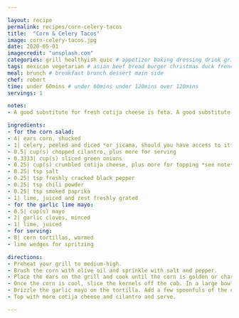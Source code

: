 ```yaml
---

layout: recipe
permalink: recipes/corn-celery-tacos 
title:  "Corn & Celery Tacos"
image: corn-celery-tacos.jpg 
date: 2020-05-01
imagecredit: "unsplash.com" 
categories: grill healthyish quic # appetizer baking dressing drink grill healthyish marinade oven pickling quick raw salad sandwich sauce snack soup
tags: mexican vegetarian # asian beef bread burger christmas duck french fruit indian italian mexican nuts pasta pork poultry rice seafood thanksgiving vegetarian
meal: brunch # breakfast brunch dessert main side
chef: robert 
time: under 60mins # under 60mins under 120mins over 120mins
servings: 1 

notes:
- A good substitute for fresh cotija cheese is feta. A good substitute for aged cotija cheese is Parmeggiano Regiano or Pecorino Romano.

ingredients:
- for the corn salad:
- 4| ears corn, shucked
- 1| celery, peeled and diced *or jicama, should you have access to it*
- 0.5| cup(s) chopped cilantro, plus more for serving
- 0.3333| cup(s) sliced green onions
- 0.25| cup(s) crumbled cotija cheese, plus more for topping *see note*
- 0.25| tsp salt
- 0.25| tsp freshly cracked black pepper
- 0.25| tsp chili powder
- 0.25| tsp smoked paprika
- 1| lime, juiced and zest freshly grated
- for the garlic lime mayo:
- 0.5| cup(s) mayo
- 2| garlic cloves, minced
- 1| lime, juiced
- for serving:
- 8| corn tortillas, warmed
- lime wedges for spritzing

directions:
- Preheat your grill to medium-high. 
- Brush the corn with olive oil and sprinkle with salt and pepper. 
- Place the ears on the grill and cook until the corn is golden or charred – whichever you prefer – turning the ears as you go. It will take about 8 to 10 minutes. Remove the corn from the grill and let it cool slightly.
- Once the corn is cool, slice the kernels off the cob. In a large bowl, stirl together the corn, jicama, cilantro, green onions, cotija, chili powder, paprika salt and pepper. Stir in the lime zest and juice.
- Drizzle the garlic mayo on the tortilla. Add a few spoonfuls of the corn salad mixture on top. You can drizzle more of the mayo on if you wish! 
- Top with more cotija cheese and cilantro and serve.

--- 
```

